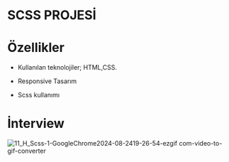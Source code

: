 # SCSS PROJESİ

# Özellikler
- Kullanılan teknolojiler; HTML,CSS.

- Responsive Tasarım

- Scss kullanımı

# İnterview
![11_H_Scss-1-GoogleChrome2024-08-2419-26-54-ezgif com-video-to-gif-converter](https://github.com/user-attachments/assets/912f1c2f-9cce-487f-8a82-ef82447df3b6)
